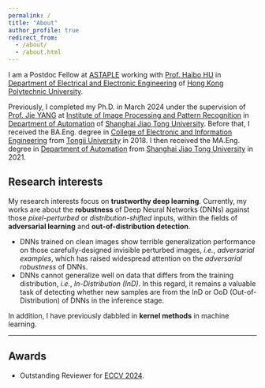 ```yaml
---
permalink: /
title: "About"
author_profile: true
redirect_from: 
  - /about/
  - /about.html
---
```


I am a Postdoc Fellow at [ASTAPLE](https://www.astaple.com/) working with [Prof. Haibo HU](https://haibohu.org/) in [Department of Electrical and Electronic Engineering](https://www.polyu.edu.hk/eee/?sc_lang=en) of [Hong Kong Polytechnic University](https://www.polyu.edu.hk/en/).

Previously, I completed my Ph.D. in March 2024 under the supervision of [Prof. Jie YANG](https://scholar.google.com/citations?user=tmx7tu8AAAAJ&hl=en) at [Institute of Image Processing and Pattern Recognition](http://www.pami.sjtu.edu.cn/) in [Department of Automation](https://automation.sjtu.edu.cn/) of [Shanghai Jiao Tong University](https://www.sjtu.edu.cn/). Before that, I received the BA.Eng. degree in [College of Electronic and Information Engineering](https://see.tongji.edu.cn/) from [Tongji University](https://www.tongji.edu.cn/) in 2018. I then received the MA.Eng. degree in [Department of Automation](https://automation.sjtu.edu.cn/) from [Shanghai Jiao Tong University](https://www.sjtu.edu.cn/) in 2021.


Research interests
---
My research interests focus on **trustworthy deep learning**. Currently, my works are about the **robustness** of Deep Neural Networks (DNNs) against those *pixel-perturbed* or *distribution-shifted* inputs, within the fields of **adversarial learning** and **out-of-distribution detection**.

- DNNs trained on clean images show terrible generalization performance on those carefully-designed invisible perturbed images, *i.e.*, *adversarial examples*, which has raised widespread attention on the *adversarial robustness* of DNNs.
- DNNs cannot generalize well on data that differs from the training distribution, *i.e.*, *In-Distribution (InD)*. In this regard, it remains a valuable task of detecting whether new samples are from the InD or OoD (Out-of-Distribution) of DNNs in the inference stage.

In addition, I have previously dabbled in **kernel methods** in machine learning.

---


Awards
---
- Outstanding Reviewer for [ECCV 2024](http://fanghenshaometeor.github.io/files/outstandingreviewereccv2024.pdf).
